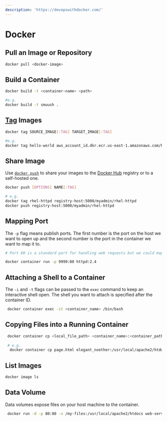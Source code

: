 ```yaml
---
description: 'https://devopswithdocker.com/'
---
```


# Docker

## Pull an Image or Repository

```bash
docker pull <docker-image>
```

## Build a Container

```bash
docker build -t <container-name> <path>

#e.g.
docker build -t smuush .
```

## [Tag](https://docs.docker.com/engine/reference/commandline/tag/) Images

```bash
docker tag SOURCE_IMAGE[:TAG] TARGET_IMAGE[:TAG]

#e.g.
docker tag hello-world aws_account_id.dkr.ecr.us-east-1.amazonaws.com/hello-world
```

## Share Image

Use [`docker push`](https://docs.docker.com/engine/reference/commandline/push/) to share your images to the [Docker Hub](https://hub.docker.com) registry or to a self-hosted one.

```bash
docker push [OPTIONS] NAME[:TAG]

# e.g.
docker tag rhel-httpd registry-host:5000/myadmin/rhel-httpd
docker push registry-host:5000/myadmin/rhel-httpd
```

## Mapping Port

The `-p` flag means publish ports. The first number is the port on the host we want to open up and the second number is the port in the container we want to map it to.

```bash
# Port 80 is a standard port for handling web requests but we could map any port on the host to the container.

docker container run -p 9999:80 httpd:2.4
```

## Attaching a Shell to a Container

The `-i` and `-t` flags can be passed to the `exec` command to keep an interactive shell open. The shell you want to attach is specified after the container ID.

```bash
 docker container exec -it <container_name> /bin/bash
```

## Copying Files into a Running Container

```bash
 docker container cp <local_file_path> <container_name>:<container_path>
 
 # e.g.
  docker container cp page.html elegant_noether:/usr/local/apache2/htdocs/
```

## List Images

```bash
docker image ls
```

## Data Volume

Data volumes expose files on your host machine to the container.

```bash
 docker run -d -p 80:80 -v /my-files:/usr/local/apache2/htdocs web-server:1.1
```


